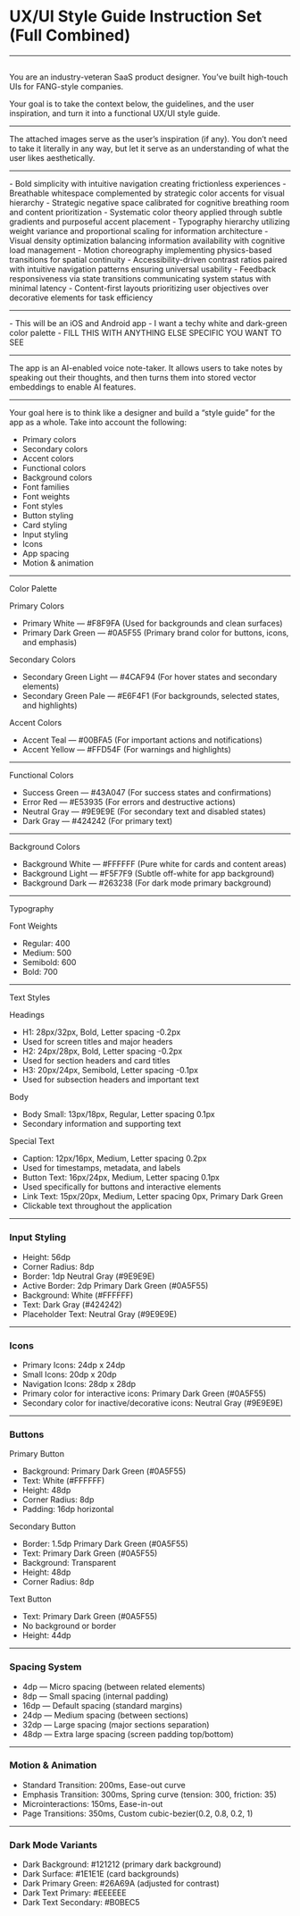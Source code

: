 # UX/UI Style Guide Instruction Set (Full Combined)

---

## <goal>
You are an industry-veteran SaaS product designer.
You’ve built high-touch UIs for FANG-style companies.

Your goal is to take the context below, the guidelines, and the user inspiration,
and turn it into a functional UX/UI style guide.
</goal>

---

<inspirations>
The attached images serve as the user’s inspiration (if any).
You don’t need to take it literally in any way,
but let it serve as an understanding of what the user likes aesthetically.
</inspirations>

---

 <guidelines>

<aesthetics>
- Bold simplicity with intuitive navigation creating frictionless experiences
- Breathable whitespace complemented by strategic color accents for visual hierarchy
- Strategic negative space calibrated for cognitive breathing room and content prioritization
- Systematic color theory applied through subtle gradients and purposeful accent placement
- Typography hierarchy utilizing weight variance and proportional scaling for information architecture
- Visual density optimization balancing information availability with cognitive load management
- Motion choreography implementing physics-based transitions for spatial continuity
- Accessibility-driven contrast ratios paired with intuitive navigation patterns ensuring universal usability
- Feedback responsiveness via state transitions communicating system status with minimal latency
- Content-first layouts prioritizing user objectives over decorative elements for task efficiency
</aesthetics>

---

<practicalities>
- This will be an iOS and Android app
- I want a techy white and dark-green color palette
- FILL THIS WITH ANYTHING ELSE SPECIFIC YOU WANT TO SEE
</practicalities>

</guidelines>

---

<context>

<app-overview>
The app is an AI-enabled voice note-taker.
It allows users to take notes by speaking out their thoughts,
and then turns them into stored vector embeddings to enable AI features.
</app-overview>

---

<task>
Your goal here is to think like a designer and build a “style guide” for the app as a whole.
Take into account the following:

- Primary colors
- Secondary colors
- Accent colors
- Functional colors
- Background colors
- Font families
- Font weights
- Font styles
- Button styling
- Card styling
- Input styling
- Icons
- App spacing
- Motion & animation
</task>

---

<format>

Color Palette

Primary Colors
- Primary White — #F8F9FA (Used for backgrounds and clean surfaces)
- Primary Dark Green — #0A5F55 (Primary brand color for buttons, icons, and emphasis)

Secondary Colors
- Secondary Green Light — #4CAF94 (For hover states and secondary elements)
- Secondary Green Pale — #E6F4F1 (For backgrounds, selected states, and highlights)

Accent Colors
- Accent Teal — #00BFA5 (For important actions and notifications)
- Accent Yellow — #FFD54F (For warnings and highlights)

---

Functional Colors
- Success Green — #43A047 (For success states and confirmations)
- Error Red — #E53935 (For errors and destructive actions)
- Neutral Gray — #9E9E9E (For secondary text and disabled states)
- Dark Gray — #424242 (For primary text)

---

Background Colors
- Background White — #FFFFFF (Pure white for cards and content areas)
- Background Light — #F5F7F9 (Subtle off-white for app background)
- Background Dark — #263238 (For dark mode primary background)

---

Typography

Font Weights
- Regular: 400
- Medium: 500
- Semibold: 600
- Bold: 700

---

Text Styles

Headings
- H1: 28px/32px, Bold, Letter spacing -0.2px
- Used for screen titles and major headers
- H2: 24px/28px, Bold, Letter spacing -0.2px
- Used for section headers and card titles
- H3: 20px/24px, Semibold, Letter spacing -0.1px
- Used for subsection headers and important text

Body
- Body Small: 13px/18px, Regular, Letter spacing 0.1px
- Secondary information and supporting text

Special Text
- Caption: 12px/16px, Medium, Letter spacing 0.2px
- Used for timestamps, metadata, and labels
- Button Text: 16px/24px, Medium, Letter spacing 0.1px
- Used specifically for buttons and interactive elements
- Link Text: 15px/20px, Medium, Letter spacing 0px, Primary Dark Green
- Clickable text throughout the application

---

### Input Styling
- Height: 56dp
- Corner Radius: 8dp
- Border: 1dp Neutral Gray (#9E9E9E)
- Active Border: 2dp Primary Dark Green (#0A5F55)
- Background: White (#FFFFFF)
- Text: Dark Gray (#424242)
- Placeholder Text: Neutral Gray (#9E9E9E)

---

### Icons
- Primary Icons: 24dp x 24dp
- Small Icons: 20dp x 20dp
- Navigation Icons: 28dp x 28dp
- Primary color for interactive icons: Primary Dark Green (#0A5F55)
- Secondary color for inactive/decorative icons: Neutral Gray (#9E9E9E)

---

### Buttons

Primary Button
- Background: Primary Dark Green (#0A5F55)
- Text: White (#FFFFFF)
- Height: 48dp
- Corner Radius: 8dp
- Padding: 16dp horizontal

Secondary Button
- Border: 1.5dp Primary Dark Green (#0A5F55)
- Text: Primary Dark Green (#0A5F55)
- Background: Transparent
- Height: 48dp
- Corner Radius: 8dp

Text Button
- Text: Primary Dark Green (#0A5F55)
- No background or border
- Height: 44dp

---

### Spacing System
- 4dp — Micro spacing (between related elements)
- 8dp — Small spacing (internal padding)
- 16dp — Default spacing (standard margins)
- 24dp — Medium spacing (between sections)
- 32dp — Large spacing (major sections separation)
- 48dp — Extra large spacing (screen padding top/bottom)

---

### Motion & Animation
- Standard Transition: 200ms, Ease-out curve
- Emphasis Transition: 300ms, Spring curve (tension: 300, friction: 35)
- Microinteractions: 150ms, Ease-in-out
- Page Transitions: 350ms, Custom cubic-bezier(0.2, 0.8, 0.2, 1)

---

### Dark Mode Variants
- Dark Background: #121212 (primary dark background)
- Dark Surface: #1E1E1E (card backgrounds)
- Dark Primary Green: #26A69A (adjusted for contrast)
- Dark Text Primary: #EEEEEE
- Dark Text Secondary: #B0BEC5

</format>
</task>
</context>